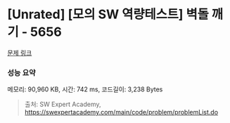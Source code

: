 # [Unrated] [모의 SW 역량테스트] 벽돌 깨기 - 5656 

[문제 링크](https://swexpertacademy.com/main/code/problem/problemDetail.do?contestProbId=AWXRQm6qfL0DFAUo) 

### 성능 요약

메모리: 90,960 KB, 시간: 742 ms, 코드길이: 3,238 Bytes



> 출처: SW Expert Academy, https://swexpertacademy.com/main/code/problem/problemList.do